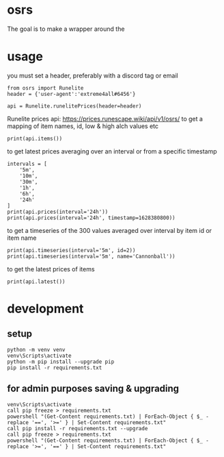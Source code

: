 # osrs
The goal is to make a wrapper around the 

# usage
you must set a header, preferably with a discord tag or email
```
from osrs import Runelite
header = {'user-agent':'extreme4all#6456'}

api = Runelite.runelitePrices(header=header)
```
Runelite prices api: https://prices.runescape.wiki/api/v1/osrs/
to get a mapping of item names, id, low & high alch values etc
```
print(api.items())
```
to get latest prices averaging over an interval or from a specific timestamp
```
intervals = [
    '5m',
    '10m',
    '30m',
    '1h',
    '6h',
    '24h'
]
print(api.prices(interval='24h'))
print(api.prices(interval='24h', timestamp=1628380800))
```
to get a timeseries of the 300 values averaged over interval by item id or item name
```
print(api.timeseries(interval='5m', id=2))
print(api.timeseries(interval='5m', name='Cannonball'))
```

to get the latest prices of items
```
print(api.latest())
```

# development
## setup
```
python -m venv venv
venv\Scripts\activate
python -m pip install --upgrade pip
pip install -r requirements.txt
```
## for admin purposes saving & upgrading

```
venv\Scripts\activate
call pip freeze > requirements.txt
powershell "(Get-Content requirements.txt) | ForEach-Object { $_ -replace '==', '>=' } | Set-Content requirements.txt"
call pip install -r requirements.txt --upgrade
call pip freeze > requirements.txt
powershell "(Get-Content requirements.txt) | ForEach-Object { $_ -replace '>=', '==' } | Set-Content requirements.txt"
```
